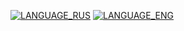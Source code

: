 [![LANGUAGE_RUS](https://img.shields.io/badge/-Русский-088?style=flat-square)](README_RU.md) [![LANGUAGE_ENG](https://img.shields.io/badge/-English-333?style=flat-square)](README.md)
